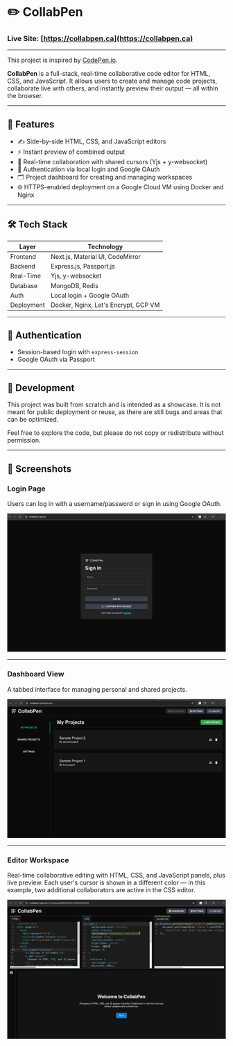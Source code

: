 # ✏️ CollabPen

### Live Site: [https://collabpen.ca](https://collabpen.ca)

---

This project is inspired by [CodePen.io](https://codepen.io).

**CollabPen** is a full-stack, real-time collaborative code editor for HTML, CSS, and JavaScript. It allows users to create and manage code projects, collaborate live with others, and instantly preview their output — all within the browser.

---

## 🚀 Features

- ✍️ Side-by-side HTML, CSS, and JavaScript editors
- ⚡ Instant preview of combined output
- 🤝 Real-time collaboration with shared cursors (Yjs + y-websocket)
- 🔐 Authentication via local login and Google OAuth
- 🗂️ Project dashboard for creating and managing workspaces
- 🌐 HTTPS-enabled deployment on a Google Cloud VM using Docker and Nginx

---

## 🛠️ Tech Stack

| Layer       | Technology                          |
|-------------|--------------------------------------|
| Frontend    | Next.js, Material UI, CodeMirror     |
| Backend     | Express.js, Passport.js              |
| Real-Time   | Yjs, y-websocket                     |
| Database    | MongoDB, Redis                       |
| Auth        | Local login + Google OAuth           |
| Deployment  | Docker, Nginx, Let's Encrypt, GCP VM |

---

## 🔐 Authentication

- Session-based login with `express-session`
- Google OAuth via Passport

---

## 🧪 Development

This project was built from scratch and is intended as a showcase. It is not meant for public deployment or reuse, as there are still bugs and areas that can be optimized. 

Feel free to explore the code, but please do not copy or redistribute without permission.

---

## 📸 Screenshots

### Login Page
Users can log in with a username/password or sign in using Google OAuth.

![Login Page](public/login.png)

---

### Dashboard View
A tabbed interface for managing personal and shared projects.

![Dashboard](public/dashboard.png)

---

### Editor Workspace
Real-time collaborative editing with HTML, CSS, and JavaScript panels, plus live preview. Each user's cursor is shown in a different color — in this example, two additional collaborators are active in the CSS editor.

![Editor](public/workspace.png)

